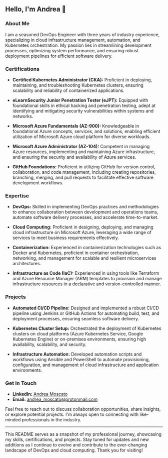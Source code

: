 ## Hello, I'm Andrea 👋

### About Me

I am a seasoned DevOps Engineer with three years of industry experience, specializing in cloud infrastructure management, automation, and Kubernetes orchestration. My passion lies in streamlining development processes, optimizing system performance, and ensuring robust deployment pipelines for efficient software delivery.

### Certifications

- **Certified Kubernetes Administrator (CKA):** Proficient in deploying, maintaining, and troubleshooting Kubernetes clusters, ensuring scalability and reliability of containerized applications.
  
- **eLearnSecurity Junior Penetration Tester (eJPT):** Equipped with foundational skills in ethical hacking and penetration testing, adept at identifying and mitigating security vulnerabilities within systems and networks.

- **Microsoft Azure Fundamentals (AZ-900):** Knowledgeable in foundational Azure concepts, services, and solutions, enabling efficient utilization of Microsoft Azure cloud platform for diverse workloads.

- **Microsoft Azure Administrator (AZ-104):** Competent in managing Azure resources, implementing and maintaining Azure infrastructure, and ensuring the security and availability of Azure services.

- **GitHub Foundations:** Proficient in utilizing GitHub for version control, collaboration, and code management, including creating repositories, branching, merging, and pull requests to facilitate effective software development workflows.

### Expertise

- **DevOps:** Skilled in implementing DevOps practices and methodologies to enhance collaboration between development and operations teams, automate software delivery processes, and accelerate time-to-market.

- **Cloud Computing:** Proficient in designing, deploying, and managing cloud infrastructure on Microsoft Azure, leveraging a wide range of services to meet business requirements effectively.

- **Containerization:** Experienced in containerization technologies such as Docker and Kubernetes, proficient in container orchestration, networking, and management for scalable and resilient microservices architectures.

- **Infrastructure as Code (IaC):** Experienced in using tools like Terraform and Azure Resource Manager (ARM) templates to provision and manage infrastructure resources in a declarative and version-controlled manner.

### Projects

- **Automated CI/CD Pipeline:** Designed and implemented a robust CI/CD pipeline using Jenkins or GitHub Actions for automating build, test, and deployment processes, ensuring seamless software delivery.

- **Kubernetes Cluster Setup:** Orchestrated the deployment of Kubernetes clusters on cloud platforms (Azure Kubernetes Service, Google Kubernetes Engine) or on-premises environments, ensuring high availability, scalability, and security.

- **Infrastructure Automation:** Developed automation scripts and workflows using Ansible and PowerShell to automate provisioning, configuration, and management of cloud infrastructure and application environments.

### Get in Touch

- **LinkedIn:** [Andrea Moscato](https://www.linkedin.com/in/andrea-moscato)
- **Email:** [andrea_moscato@protonmail.com](mailto:andrea_moscato@protonmail.com)


Feel free to reach out to discuss collaboration opportunities, share insights, or explore potential projects. I'm always open to connecting with like-minded professionals in the industry.

---

This README serves as a snapshot of my professional journey, showcasing my skills, certifications, and projects. Stay tuned for updates and new additions as I continue to evolve and contribute to the ever-changing landscape of DevOps and cloud computing. Thank you for visiting!
